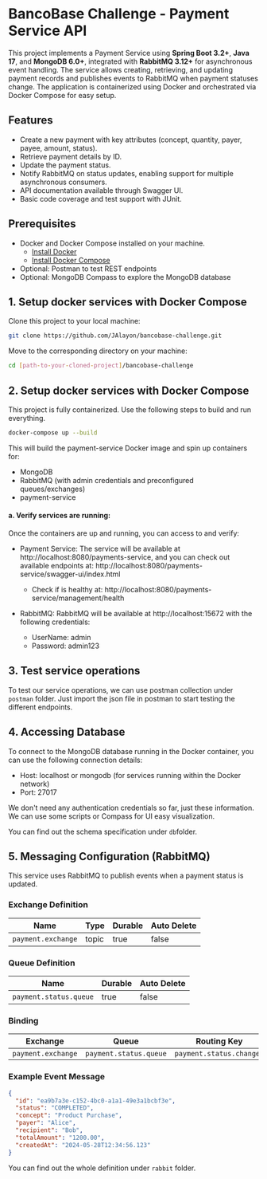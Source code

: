 # BancoBase Challenge - Payment Service API

This project implements a Payment Service using **Spring Boot 3.2+**, **Java 17**, and **MongoDB 6.0+**, integrated with **RabbitMQ 3.12+** for asynchronous event handling.
The service allows creating, retrieving, and updating payment records and publishes events to RabbitMQ when payment statuses change. 
The application is containerized using Docker and orchestrated via Docker Compose for easy setup.


## Features

- Create a new payment with key attributes (concept, quantity, payer, payee, amount, status).
- Retrieve payment details by ID.
- Update the payment status.
- Notify RabbitMQ on status updates, enabling support for multiple asynchronous consumers.
- API documentation available through Swagger UI.
- Basic code coverage and test support with JUnit.


## Prerequisites

- Docker and Docker Compose installed on your machine.
    - [Install Docker](https://docs.docker.com/get-docker/)
    - [Install Docker Compose](https://docs.docker.com/compose/install/)
- Optional: Postman to test REST endpoints
- Optional: MongoDB Compass to explore the MongoDB database


## 1. Setup docker services with Docker Compose
Clone this project to your local machine:

```bash
git clone https://github.com/JAlayon/bancobase-challenge.git
```

Move to the corresponding directory on your machine:
```bash
cd [path-to-your-cloned-project]/bancobase-challenge
```


## 2. Setup docker services with Docker Compose
This project is fully containerized. Use the following steps to build and run everything.

```bash
docker-compose up --build
```

This will build the payment-service Docker image and spin up containers for:
 - MongoDB
 - RabbitMQ (with admin credentials and preconfigured queues/exchanges)
 - payment-service


#### a. Verify services are running:

Once the containers are up and running, you can access to and verify:

* Payment Service: The service will be available at http://localhost:8080/payments-service, and you can check out available endpoints at: http://localhost:8080/payments-service/swagger-ui/index.html
  * Check if is healthy at: http://localhost:8080/payments-service/management/health
  
* RabbitMQ: RabbitMQ will be available at http://localhost:15672 with the following credentials:
  * UserName: admin
  * Password: admin123


## 3. Test service operations
To test our service operations, we can use postman collection under `postman` folder. 
Just import the json file in postman to start testing the different endpoints.


## 4. Accessing Database
To connect to the MongoDB database running in the Docker container, you can use the following connection details:

* Host: localhost or mongodb (for services running within the Docker network)
* Port: 27017

We don't need any authentication credentials so far, just these information. We can use some scripts or Compass for UI easy visualization.

You can find out the schema specification under `db`folder.


## 5. Messaging Configuration (RabbitMQ)
This service uses RabbitMQ to publish events when a payment status is updated.

###  Exchange Definition

| Name              | Type  | Durable | Auto Delete |
|-------------------|-------|---------|-------------|
| `payment.exchange` | topic | true    | false       |

### Queue Definition

| Name                  | Durable | Auto Delete |
|------------------------|---------|-------------|
| `payment.status.queue` | true    | false       |

### Binding

| Exchange          | Queue                  | Routing Key              |
|-------------------|------------------------|---------------------------|
| `payment.exchange` | `payment.status.queue` | `payment.status.changed` |

### Example Event Message

```json
{
  "id": "ea9b7a3e-c152-4bc0-a1a1-49e3a1bcbf3e",
  "status": "COMPLETED",
  "concept": "Product Purchase",
  "payer": "Alice",
  "recipient": "Bob",
  "totalAmount": "1200.00",
  "createdAt": "2024-05-28T12:34:56.123"
}
```
You can find out the whole definition under `rabbit` folder.

